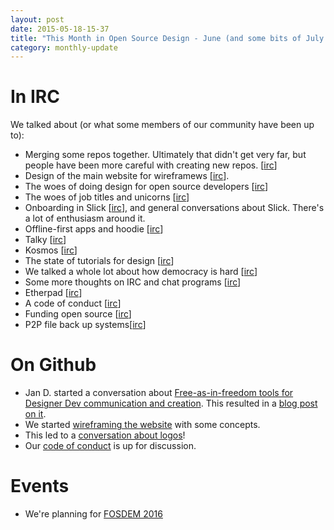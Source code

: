 ```yaml
---
layout: post
date: 2015-05-18-15-37
title: "This Month in Open Source Design - June (and some bits of July and May)"
category: monthly-update
---
```


# In IRC

We talked about (or what some members of our community have been up to):

* Merging some repos together. Ultimately that didn't get very far, but people have been more careful with creating new repos. [[irc](https://botbot.me/freenode/opensourcedesign/2015-05-18/?msg=39486383&page=2)]
* Design of the main website for wireframews [[irc](https://botbot.me/freenode/opensourcedesign/2015-05-18/?msg=39486383&page=2)].
* The woes of doing design for open source developers [[irc](https://github.com/opensourcedesign/opensourcedesign.github.io/issues/18)]
* The woes of job titles and unicorns [[irc](https://botbot.me/freenode/opensourcedesign/2015-05-23/?msg=39967391&page=1)]
* Onboarding in Slick [[irc](https://botbot.me/freenode/opensourcedesign/2015-05-23/?msg=39984519&page=2)], and general conversations about Slick. There's a lot of enthusiasm around it.
* Offline-first apps and hoodie [[irc](https://botbot.me/freenode/opensourcedesign/2015-05-25/?msg=40069142&page=1)]
* Talky [[irc](https://botbot.me/freenode/opensourcedesign/2015-06-02/?msg=40760040&page=1)]
* Kosmos [[irc](https://botbot.me/freenode/opensourcedesign/2015-06-08/?msg=41247099&page=1)]
* The state of tutorials for design [[irc](https://botbot.me/freenode/opensourcedesign/2015-06-08/?msg=41268491&page=2)]
* We talked a whole lot about how democracy is hard [[irc](https://botbot.me/freenode/opensourcedesign/2015-06-10/?msg=41469276&page=1)]
* Some more thoughts on IRC and chat programs [[irc](https://botbot.me/freenode/opensourcedesign/2015-06-11/?msg=41584415&page=1)]
* Etherpad [[irc](https://botbot.me/freenode/opensourcedesign/2015-06-11/?msg=41584415&page=1)]
* A code of conduct [[irc](https://botbot.me/freenode/opensourcedesign/2015-06-11/?msg=41584415&page=1)]
* Funding open source [[irc](https://botbot.me/freenode/opensourcedesign/2015-07-03/?msg=43599602&page=1)]
* P2P file back up systems[[irc](http://opensourcedesign.net/events/design/hack/meeting/2015/01/30/fosdem.html)]

# On Github

* Jan D. started a conversation about [Free-as-in-freedom tools for Designer Dev communication and creation](https://github.com/opensourcedesign/resources/issues/16). This resulted in a [blog post on it](http://opensourcedesign.net/2015/05/23/TextbasedToolsForDesigners.html).
* We started [wireframing the website](https://github.com/opensourcedesign/opensourcedesign.github.io/issues/17) with some concepts.
* This led to a [conversation about logos](https://github.com/opensourcedesign/opensourcedesign.github.io/issues/18)!
* Our [code of conduct](https://github.com/opensourcedesign/opensourcedesign.github.io/blob/bnvk/code-of-conduct/code-of-conduct.md) is up for discussion.

# Events

* We're planning for [FOSDEM 2016](http://opensourcedesign.net/events/design/hack/meeting/2015/01/30/fosdem.html)
